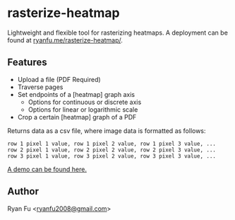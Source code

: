 # rasterize-heatmap

Lightweight and flexible tool for rasterizing heatmaps. A deployment can be found at [ryanfu.me/rasterize-heatmap/](http://ryanfu.me/rasterize-heatmap/).

## Features

- Upload a file (PDF Required)
- Traverse pages
- Set endpoints of a [heatmap] graph axis
  - Options for continuous or discrete axis
  - Options for linear or logarithmic scale
- Crop a certain [heatmap] graph of a PDF

Returns data as a csv file, where image data is formatted as follows:

```
row 1 pixel 1 value, row 1 pixel 2 value, row 1 pixel 3 value, ...
row 2 pixel 1 value, row 2 pixel 2 value, row 2 pixel 3 value, ...
row 3 pixel 1 value, row 3 pixel 2 value, row 3 pixel 3 value, ...
```

[A demo can be found here.](http://ryanfu.me/rasterize-heatmap/demo-video.mp4)

## Author

Ryan Fu \<ryanfu2008@gmail.com\>
